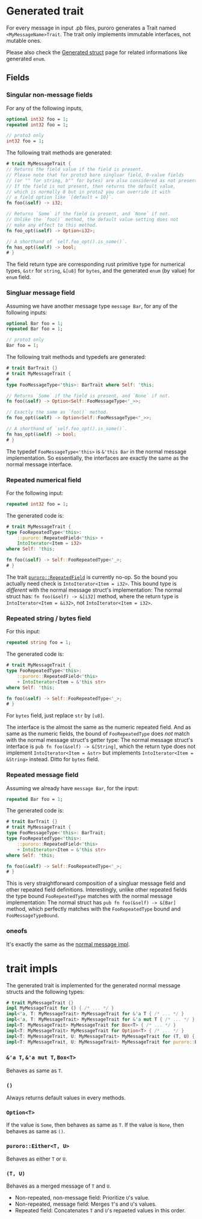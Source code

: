 # Generated trait
For every message in input .pb files, puroro generates a Trait named
`<MyMessageName>Trait`.
The trait only implements immutable interfaces, not mutable ones.

Please also check the [Generated struct](crate::internal::impls::simple) page for
related informations like generated `enum`.

## Fields

### Singular non-message fields

For any of the following inputs,

```protobuf
optional int32 foo = 1;
repeated int32 foo = 1;

// proto3 only
int32 foo = 1;
```

The following trait methods are generated:

```rust
# trait MyMessageTrait {
// Returns the field value if the field is present.
// Please note that for proto3 bare singluar field, 0-value fields
// (or "" for string, b"" for bytes) are also considered as not present.
// If the field is not present, then returns the default value,
// which is normally 0 but in proto2 you can override it with
// a field option like `[default = 10]`.
fn foo(&self) -> i32;

// Returns `Some` if the field is present, and `None` if not.
// Unlike the `foo()` method, the default value setting does not
// make any effect to this method.
fn foo_opt(&self) -> Option<i32>;

// A shorthand of `self.foo_opt().is_some()`.
fn has_opt(&self) -> bool;
# }
```

The field return type are corresponding rust primitive type for
numerical types, `&str` for `string`, `&[u8]` for `bytes`, and the
generated `enum` (by value) for `enum` field.

### Singluar message field

Assuming we have another message type `message Bar`,
for any of the following inputs:

```protobuf
optional Bar foo = 1;
repeated Bar foo = 1;

// proto3 only
Bar foo = 1;
```

The following trait methods and typedefs are generated:

```rust
# trait BarTrait {}
# trait MyMessageTrait {
#
type FooMessageType<'this>: BarTrait where Self: 'this;

// Returns `Some` if the field is present, and `None` if not.
fn foo(&self) -> Option<Self::FooMessageType<'_>>;

// Exactly the same as `foo()` method.
fn foo_opt(&self) -> Option<Self::FooMessageType<'_>>;

// A shorthand of `self.foo_opt().is_some()`.
fn has_opt(&self) -> bool;
# }
```

The typedef `FooMessageType<'this>` is `&'this Bar` in the
normal message implementation. So essentially, the interfaces are
exactly the same as the normal message interface.

### Repeated numerical field

For the following input:

```protobuf
repeated int32 foo = 1;
```

The generated code is:

```rust
# trait MyMessageTrait {
type FooRepeatedType<'this>:
    ::puroro::RepeatedField<'this> +
    IntoIterator<Item = i32>
where Self: 'this;

fn foo(&self) -> Self::FooRepeatedType<'_>;
# }
```

The trait [`puroro::RepeatedField`](crate::RepeatedField) is currently
no-op. So the bound you actually need check is `IntoIterator<Item = i32>`.
This bound type is *different* with the normal message struct's implementation:
The normal struct has: `fn foo(&self) -> &[i32]` method, where the return type
is `IntoIterator<Item = &i32>`, not `IntoIterator<Item = i32>`.

### Repeated string / bytes field

For this input:

```protobuf
repeated string foo = 1;
```

The generated code is:

```rust
# trait MyMessageTrait {
type FooRepeatedType<'this>:
    ::puroro::RepeatedField<'this>
    + IntoIterator<Item = &'this str>
where Self: 'this;

fn foo(&self) -> Self::FooRepeatedType<'_>;
# }
```

For `bytes` field, just replace `str` by `[u8]`.

The interface is the almost the same as the numeric repeated field.
And as same as the numeric fields, the bound of `FooRepeatedType` does *not*
match with the normal message struct's getter type:
The normal message struct's interface is `pub fn foo(&self) -> &[String]`,
which the return type does not implement `IntoIterator<Item = &str>` but
implements `IntoIterator<Item = &String>` instead. Ditto for `bytes` field.

### Repeated message field

Assuming we already have `message Bar`, for the input:

```protobuf
repeated Bar foo = 1;
```

The generated code is:

```rust
# trait BarTrait {}
# trait MyMessageTrait {
type FooMessageType<'this>: BarTrait;
type FooRepeatedType<'this>:
    ::puroro::RepeatedField<'this>
    + IntoIterator<Item = &'this str>
where Self: 'this;

fn foo(&self) -> Self::FooRepeatedType<'_>;
# }
```

This is very straightforward composition of a singluar message field
and other repeated field definitions.
Interestingly, unlike other repeated fields the type bound `FooRepeatedType`
matches with the normal message implementation:
The normal struct has `pub fn foo(&self) -> &[Bar]` method, which perfectly
matches with the `FooRepeatedType` bound and `FooMessageTypeBound`.

### oneofs

It's exactly the same as the [normal message impl](crate::internal::impls::simple).

# trait impls

The generated trait is implemented for the generated normal message structs and
the following types:

```rust
# trait MyMessageTrait {}
impl MyMessageTrait for () { /* ... */ }
impl<'a, T: MyMessageTrait> MyMessageTrait for &'a T { /* ... */ }
impl<'a, T: MyMessageTrait> MyMessageTrait for &'a mut T { /* ... */ }
impl<T: MyMessageTrait> MyMessageTrait for Box<T> { /* ... */ }
impl<T: MyMessageTrait> MyMessageTrait for Option<T> { /* ... */ }
impl<T: MyMessageTrait, U: MyMessageTrait> MyMessageTrait for (T, U) { /* ... */ }
impl<T: MyMessageTrait, U: MyMessageTrait> MyMessageTrait for puroro::Either<T, U> { /* ... */ }
```

### `&'a T`, `&'a mut T`, `Box<T>`
Behaves as same as `T`.

### `()`
Always returns default values in every methods.

### `Option<T>`
If the value is `Some`, then behaves as same as `T`.
If the value is `None`, then behaves as same as `()`.

### `puroro::Either<T, U>`
Behaves as either `T` or `U`.

### `(T, U)`
Behaves as a merged message of `T` and `U`.
- Non-repeated, non-message field: Prioritize `U`'s value.
- Non-repeated, message field: Merges `T`'s and `U`'s values.
- Repeated field: Concatenates `T` and `U`'s repaeted values in this order.

